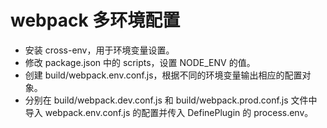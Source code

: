 # webpack 多环境配置

- 安装 cross-env，用于环境变量设置。
- 修改 package.json 中的 scripts，设置 NODE_ENV 的值。
- 创建 build/webpack.env.conf.js，根据不同的环境变量输出相应的配置对象。
- 分别在 build/webpack.dev.conf.js 和 build/webpack.prod.conf.js 文件中导入 webpack.env.conf.js 的配置并传入 DefinePlugin 的 process.env。






